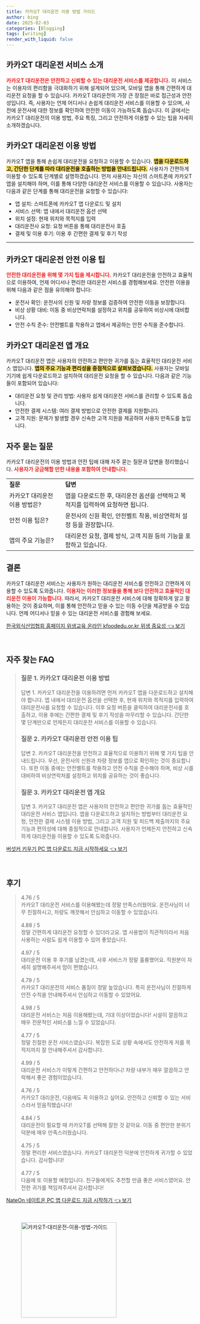 ```yaml
---
title: 카카오T 대리운전 이용 방법 가이드
author: bing
date: 2025-02-03
categories: [Blogging]
tags: [writing]
render_with_liquid: false
---
```



<h2 id='카카오T 대리운전 소개'>카카오T 대리운전 서비스 소개</h2>

<p><b><span style="color: #ee2323;">카카오T 대리운전은 안전하고 신뢰할 수 있는 대리운전 서비스를 제공합니다.</span></b> 이 서비스는 이용자의 편리함을 극대화하기 위해 설계되어 있으며, 모바일 앱을 통해 간편하게 대리운전 요청을 할 수 있습니다. 카카오T 대리운전의 가장 큰 장점은 바로 접근성과 안전성입니다. 즉, 사용자는 언제 어디서나 손쉽게 대리운전 서비스를 이용할 수 있으며, 사전에 운전사에 대한 정보를 확인하여 안전한 이동이 가능하도록 돕습니다. 이 글에서는 카카오T 대리운전의 이용 방법, 주요 특징, 그리고 안전하게 이용할 수 있는 팁을 자세히 소개하겠습니다.</p>

<h2 id='이용 방법'>카카오T 대리운전 이용 방법</h2>

<p>카카오T 앱을 통해 손쉽게 대리운전을 요청하고 이용할 수 있습니다. <b><span style="background-color: #ffe066;">앱을 다운로드하고, 간단한 단계를 따라 대리운전을 호출하는 방법을 안내드립니다.</span></b> 사용자가 간편하게 이용할 수 있도록 단계별로 설명하겠습니다. 먼저 사용자는 자신의 스마트폰에 카카오T 앱을 설치해야 하며, 이를 통해 다양한 대리운전 서비스를 이용할 수 있습니다. 사용자는 다음과 같은 단계를 통해 대리운전을 요청할 수 있습니다:</p>

<ul>
    <li>앱 설치: 스마트폰에 카카오T 앱 다운로드 및 설치</li>
    <li>서비스 선택: 앱 내에서 대리운전 옵션 선택</li>
    <li>위치 설정: 현재 위치와 목적지를 입력</li>
    <li>대리운전사 요청: 요청 버튼을 통해 대리운전사 호출</li>
    <li>결제 및 이용 후기: 이용 후 간편한 결제 및 후기 작성</li>
</ul>

<hr />

<h2 id='안전 이용 팁'>카카오T 대리운전 안전 이용 팁</h2>

<p><b><span style="color: #ee2323;">안전한 대리운전을 위해 몇 가지 팁을 제시합니다.</span></b> 카카오T 대리운전을 안전하고 효율적으로 이용하여, 언제 어디서나 편리한 대리운전 서비스를 경험해보세요. 안전한 이용을 위해 다음과 같은 점을 유의해야 합니다:</p>

<ul>
    <li>운전사 확인: 운전사의 신원 및 차량 정보를 검증하여 안전한 이동을 보장합니다.</li>
    <li>비상 상황 대비: 이동 중 비상연락처를 설정하고 위치를 공유하여 비상시에 대비합니다.</li>
    <li>안전 수칙 준수: 안전벨트를 착용하고 앱에서 제공하는 안전 수칙을 준수합니다.</li>
</ul>

<h2 id='앱 개요'>카카오T 대리운전 앱 개요</h2>

<p>카카오T 대리운전 앱은 사용자의 안전하고 편안한 귀가를 돕는 효율적인 대리운전 서비스 앱입니다. <b><span style="background-color: #ffe066;">앱의 주요 기능과 편리성을 중점적으로 살펴보겠습니다.</span></b> 사용자는 모바일 기기에 쉽게 다운로드하고 설치하여 대리운전 요청을 할 수 있습니다. 다음과 같은 기능들이 포함되어 있습니다:</p>

<ul>
    <li>대리운전 요청 및 관리 방법: 사용자 쉽게 대리운전 서비스를 관리할 수 있도록 돕습니다.</li>
    <li>안전한 결제 시스템: 여러 결제 방법으로 안전한 결제를 지원합니다.</li>
    <li>고객 지원: 문제가 발생할 경우 신속한 고객 지원을 제공하여 사용자 만족도를 높입니다.</li>
</ul>

<h2 id='자주 묻는 질문'>자주 묻는 질문</h2>

<p>카카오T 대리운전의 이용 방법과 안전 팁에 대해 자주 묻는 질문과 답변을 정리했습니다. <b><span style="color: #ee2323;">사용자가 궁금해할 만한 내용을 포함하여 안내합니다.</span></b></p>

<table>
    <tr>
        <td><b>질문</b></td>
        <td><b>답변</b></td>
    </tr>
    <tr>
        <td>카카오T 대리운전 이용 방법은?</td>
        <td>앱을 다운로드한 후, 대리운전 옵션을 선택하고 목적지를 입력하여 요청하면 됩니다.</td>
    </tr>
    <tr>
        <td>안전 이용 팁은?</td>
        <td>운전사의 신원 확인, 안전벨트 착용, 비상연락처 설정 등을 권장합니다.</td>
    </tr>
    <tr>
        <td>앱의 주요 기능은?</td>
        <td>대리운전 요청, 결제 방식, 고객 지원 등의 기능을 포함하고 있습니다.</td>
    </tr>
</table>

<h2 id='결론'>결론</h2>

<p>카카오T 대리운전 서비스는 사용자가 원하는 대리운전 서비스를 안전하고 간편하게 이용할 수 있도록 도와줍니다. <b><span style="color: #ee2323;">이용자는 이러한 정보들을 통해 보다 안전하고 효율적인 대리운전 이용이 가능합니다.</span></b> 따라서, 카카오T 대리운전 서비스에 대해 정확하게 알고 활용하는 것이 중요하며, 이를 통해 안전하고 믿을 수 있는 이동 수단을 제공받을 수 있습니다. 언제 어디서나 믿을 수 있는 대리운전 서비스를 경험해 보세요.</p>


<p><a class="click-button" title="한국외식산업협회 홈페이지 위생교육 온라인 kfoodedu.or.kr 위생 중요성" href="https://somered.github.io/posts/%ED%95%9C%EA%B5%AD%EC%99%B8%EC%8B%9D%EC%82%B0%EC%97%85%ED%98%91%ED%9A%8C-%ED%99%88%ED%8E%98%EC%9D%B4%EC%A7%80-%EC%9C%84%EC%83%9D%EA%B5%90%EC%9C%A1-%EC%98%A8%EB%9D%BC%EC%9D%B8-kfoodedu.or.kr-%EC%9C%84%EC%83%9D-%EC%A4%91%EC%9A%94%EC%84%B1/" rel="dofollow">한국외식산업협회 홈페이지 위생교육 온라인 kfoodedu.or.kr 위생 중요성 👈 보기</a></p><br>
<h2 id='자주_찾는_FAQ'>자주 찾는 FAQ</h2>
<div itemscope="" itemtype="https://schema.org/FAQPage"> 
<blockquote> 
<div itemscope="" itemprop="mainEntity" itemtype="https://schema.org/Question"> 
<h3 itemprop="name">질문 1. 카카오T 대리운전 이용 방법</h3> 
<div itemscope="" itemprop="acceptedAnswer" itemtype="https://schema.org/Answer"> 
<span itemprop="text"> 
<p>답변 1. 카카오T 대리운전을 이용하려면 먼저 카카오T 앱을 다운로드하고 설치해야 합니다. 앱 내에서 대리운전 옵션을 선택한 후, 현재 위치와 목적지를 입력하여 대리운전사를 요청할 수 있습니다. 이후 요청 버튼을 클릭하여 대리운전사를 호출하고, 이용 후에는 간편한 결제 및 후기 작성을 마무리할 수 있습니다. 간단한 몇 단계만으로 언제든지 대리운전 서비스를 이용할 수 있습니다.</p> 
</span> 
</div> 
</div> 
<div itemscope="" itemprop="mainEntity" itemtype="https://schema.org/Question"> 
<h3 itemprop="name">질문 2. 카카오T 대리운전 안전 이용 팁</h3> 
<div itemscope="" itemprop="acceptedAnswer" itemtype="https://schema.org/Answer"> 
<span itemprop="text"> 
<p>답변 2. 카카오T 대리운전을 안전하고 효율적으로 이용하기 위해 몇 가지 팁을 안내드립니다. 우선, 운전사의 신원과 차량 정보를 앱으로 확인하는 것이 중요합니다. 또한 이동 중에는 안전벨트를 착용하고 안전 수칙을 준수해야 하며, 비상 시를 대비하여 비상연락처를 설정하고 위치를 공유하는 것이 좋습니다.</p> 
</span> 
</div> 
</div> 
<div itemscope="" itemprop="mainEntity" itemtype="https://schema.org/Question"> 
<h3 itemprop="name">질문 3. 카카오T 대리운전 앱 개요</h3> 
<div itemscope="" itemprop="acceptedAnswer" itemtype="https://schema.org/Answer"> 
<span itemprop="text"> 
<p>답변 3. 카카오T 대리운전 앱은 사용자의 안전하고 편안한 귀가를 돕는 효율적인 대리운전 서비스 앱입니다. 앱을 다운로드하고 설치하는 방법부터 대리운전 요청, 안전한 결제 시스템 이용 방법, 그리고 고객 지원 및 피드백 제출까지의 주요 기능과 편의성에 대해 중점적으로 안내합니다. 사용자가 언제든지 안전하고 신속하게 대리운전을 이용할 수 있도록 도와줍니다.</p> 
</span> 
</div> 
</div> 
</blockquote> 
</div>
<p><a class="click-button" title="버섯커 키우기 PC 앱 다운로드 지금 시작하세요" href="https://somered.github.io/posts/%EB%B2%84%EC%84%AF%EC%BB%A4-%ED%82%A4%EC%9A%B0%EA%B8%B0-PC-%EC%95%B1-%EB%8B%A4%EC%9A%B4%EB%A1%9C%EB%93%9C-%EC%A7%80%EA%B8%88-%EC%8B%9C%EC%9E%91%ED%95%98%EC%84%B8%EC%9A%94/" rel="dofollow">버섯커 키우기 PC 앱 다운로드 지금 시작하세요 👈 보기</a></p><br>
<h2 id='후기'>후기</h2>
<div itemscope itemtype="https://schema.org/Product">
  <blockquote>
  <div itemprop="review" itemscope itemtype="https://schema.org/Review">
      <div itemprop="reviewRating" itemscope itemtype="https://schema.org/Rating"> <span itemprop="ratingValue">4.76</span> / <span itemprop="bestRating">5</span> </div>
      <span itemprop="reviewBody">카카오T 대리운전 서비스를 이용해봤는데 정말 만족스러웠어요. 운전사님이 너무 친절하시고, 차량도 깨끗해서 안심하고 이동할 수 있었습니다.</span>
  </div>
  <br>
  <div itemprop="review" itemscope itemtype="https://schema.org/Review">
      <div itemprop="reviewRating" itemscope itemtype="https://schema.org/Rating"> <span itemprop="ratingValue">4.88</span> / <span itemprop="bestRating">5</span> </div>
      <span itemprop="reviewBody">정말 간편하게 대리운전 요청할 수 있더라고요. 앱 사용법이 직관적이라서 처음 사용하는 사람도 쉽게 이용할 수 있어 좋았습니다.</span>
  </div>
  <br>
  <div itemprop="review" itemscope itemtype="https://schema.org/Review">
      <div itemprop="reviewRating" itemscope itemtype="https://schema.org/Rating"> <span itemprop="ratingValue">4.97</span> / <span itemprop="bestRating">5</span> </div>
      <span itemprop="reviewBody">대리운전 이용 후 후기를 남겼는데, 사후 서비스가 정말 훌륭했어요. 직원분이 자세히 설명해주셔서 맘이 편했습니다.</span>
  </div>
  <br>
  <div itemprop="review" itemscope itemtype="https://schema.org/Review">
      <div itemprop="reviewRating" itemscope itemtype="https://schema.org/Rating"> <span itemprop="ratingValue">4.79</span> / <span itemprop="bestRating">5</span> </div>
      <span itemprop="reviewBody">카카오T 대리운전의 서비스 품질이 정말 높았습니다. 특히 운전사님이 친절하게 안전 수칙을 안내해주셔서 안심하고 이동할 수 있었어요.</span>
  </div>
  <br>
  <div itemprop="review" itemscope itemtype="https://schema.org/Review">
      <div itemprop="reviewRating" itemscope itemtype="https://schema.org/Rating"> <span itemprop="ratingValue">4.98</span> / <span itemprop="bestRating">5</span> </div>
      <span itemprop="reviewBody">대리운전 서비스는 처음 이용해봤는데, 기대 이상이었습니다! 시설이 깔끔하고 매우 전문적인 서비스를 느낄 수 있었습니다.</span>
  </div>
  <br>
  <div itemprop="review" itemscope itemtype="https://schema.org/Review">
      <div itemprop="reviewRating" itemscope itemtype="https://schema.org/Rating"> <span itemprop="ratingValue">4.77</span> / <span itemprop="bestRating">5</span> </div>
      <span itemprop="reviewBody">정말 친절한 운전 서비스였습니다. 복잡한 도로 상황 속에서도 안전하게 저를 목적지까지 잘 안내해주셔서 감사합니다.</span>
  </div>
  <br>
  <div itemprop="review" itemscope itemtype="https://schema.org/Review">
      <div itemprop="reviewRating" itemscope itemtype="https://schema.org/Rating"> <span itemprop="ratingValue">4.99</span> / <span itemprop="bestRating">5</span> </div>
      <span itemprop="reviewBody">대리운전 서비스가 이렇게 간편하고 안전하다니! 차량 내부가 매우 깔끔하고 안락해서 좋은 경험이었습니다.</span>
  </div>
  <br>
  <div itemprop="review" itemscope itemtype="https://schema.org/Review">
      <div itemprop="reviewRating" itemscope itemtype="https://schema.org/Rating"> <span itemprop="ratingValue">4.76</span> / <span itemprop="bestRating">5</span> </div>
      <span itemprop="reviewBody">카카오T 대리운전, 다음에도 꼭 이용하고 싶어요. 안전하고 신뢰할 수 있는 서비스라서 믿음직했습니다!</span>
  </div>
  <br>
  <div itemprop="review" itemscope itemtype="https://schema.org/Review">
      <div itemprop="reviewRating" itemscope itemtype="https://schema.org/Rating"> <span itemprop="ratingValue">4.84</span> / <span itemprop="bestRating">5</span> </div>
      <span itemprop="reviewBody">대리운전이 필요할 때 카카오T를 선택해 잘한 것 같아요. 이동 중 편안한 분위기 덕분에 매우 만족스러웠습니다.</span>
  </div>
  <br>
  <div itemprop="review" itemscope itemtype="https://schema.org/Review">
      <div itemprop="reviewRating" itemscope itemtype="https://schema.org/Rating"> <span itemprop="ratingValue">4.75</span> / <span itemprop="bestRating">5</span> </div>
      <span itemprop="reviewBody">정말 편리한 서비스였습니다. 카카오T 대리운전 덕분에 안전하게 귀가할 수 있었습니다. 감사합니다!</span>
  </div>
  <br>
  <div itemprop="review" itemscope itemtype="https://schema.org/Review">
      <div itemprop="reviewRating" itemscope itemtype="https://schema.org/Rating"> <span itemprop="ratingValue">4.77</span> / <span itemprop="bestRating">5</span> </div>
      <span itemprop="reviewBody">다음에 또 이용할 예정입니다. 친구들에게도 추천할 만큼 좋은 서비스였어요. 안전한 귀가를 책임져주셔서 감사합니다!</span>
  </div>
  </blockquote>
</div>
<p><a class="click-button" title="NateOn 네이트온 PC 앱 다운로드 지금 시작하기" href="https://somered.github.io/posts/NateOn-%EB%84%A4%EC%9D%B4%ED%8A%B8%EC%98%A8-PC-%EC%95%B1-%EB%8B%A4%EC%9A%B4%EB%A1%9C%EB%93%9C-%EC%A7%80%EA%B8%88-%EC%8B%9C%EC%9E%91%ED%95%98%EA%B8%B0/" rel="dofollow">NateOn 네이트온 PC 앱 다운로드 지금 시작하기 👈 보기</a></p><br>
<figure class="image"><img src="https://somered.github.io/assets/img/thumbnail/카카오T-대리운전-이용-방법-가이드.webp" alt="카카오T-대리운전-이용-방법-가이드" width="256" height="256"></figure>